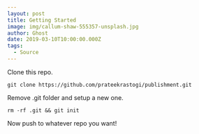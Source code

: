 ```yaml
---
layout: post
title: Getting Started
image: img/callum-shaw-555357-unsplash.jpg
author: Ghost
date: 2019-03-10T10:00:00.000Z
tags:
  - Source
---
```


Clone this repo.

```
git clone https://github.com/prateekrastogi/publishment.git
```

Remove .git folder and setup a new one.

```
rm -rf .git && git init
```

Now push to whatever repo you want!
